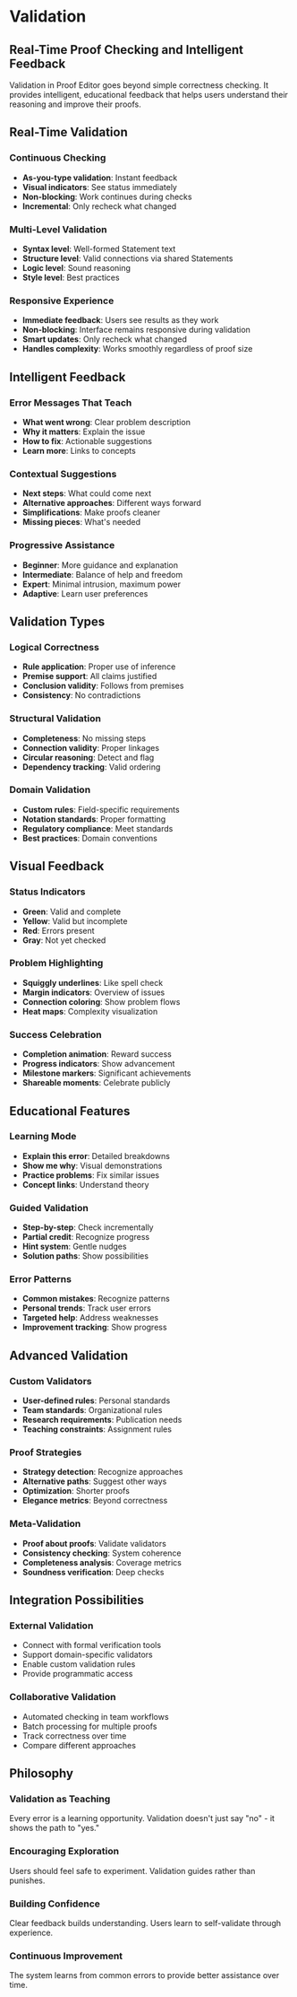# Validation

## Real-Time Proof Checking and Intelligent Feedback

Validation in Proof Editor goes beyond simple correctness checking. It provides intelligent, educational feedback that helps users understand their reasoning and improve their proofs.

## Real-Time Validation

### Continuous Checking
- **As-you-type validation**: Instant feedback
- **Visual indicators**: See status immediately
- **Non-blocking**: Work continues during checks
- **Incremental**: Only recheck what changed

### Multi-Level Validation
- **Syntax level**: Well-formed Statement text
- **Structure level**: Valid connections via shared Statements
- **Logic level**: Sound reasoning
- **Style level**: Best practices

### Responsive Experience
- **Immediate feedback**: Users see results as they work
- **Non-blocking**: Interface remains responsive during validation
- **Smart updates**: Only recheck what changed
- **Handles complexity**: Works smoothly regardless of proof size

## Intelligent Feedback

### Error Messages That Teach
- **What went wrong**: Clear problem description
- **Why it matters**: Explain the issue
- **How to fix**: Actionable suggestions
- **Learn more**: Links to concepts

### Contextual Suggestions
- **Next steps**: What could come next
- **Alternative approaches**: Different ways forward
- **Simplifications**: Make proofs cleaner
- **Missing pieces**: What's needed

### Progressive Assistance
- **Beginner**: More guidance and explanation
- **Intermediate**: Balance of help and freedom
- **Expert**: Minimal intrusion, maximum power
- **Adaptive**: Learn user preferences

## Validation Types

### Logical Correctness
- **Rule application**: Proper use of inference
- **Premise support**: All claims justified
- **Conclusion validity**: Follows from premises
- **Consistency**: No contradictions

### Structural Validation
- **Completeness**: No missing steps
- **Connection validity**: Proper linkages
- **Circular reasoning**: Detect and flag
- **Dependency tracking**: Valid ordering

### Domain Validation
- **Custom rules**: Field-specific requirements
- **Notation standards**: Proper formatting
- **Regulatory compliance**: Meet standards
- **Best practices**: Domain conventions

## Visual Feedback

### Status Indicators
- **Green**: Valid and complete
- **Yellow**: Valid but incomplete
- **Red**: Errors present
- **Gray**: Not yet checked

### Problem Highlighting
- **Squiggly underlines**: Like spell check
- **Margin indicators**: Overview of issues
- **Connection coloring**: Show problem flows
- **Heat maps**: Complexity visualization

### Success Celebration
- **Completion animation**: Reward success
- **Progress indicators**: Show advancement
- **Milestone markers**: Significant achievements
- **Shareable moments**: Celebrate publicly

## Educational Features

### Learning Mode
- **Explain this error**: Detailed breakdowns
- **Show me why**: Visual demonstrations
- **Practice problems**: Fix similar issues
- **Concept links**: Understand theory

### Guided Validation
- **Step-by-step**: Check incrementally
- **Partial credit**: Recognize progress
- **Hint system**: Gentle nudges
- **Solution paths**: Show possibilities

### Error Patterns
- **Common mistakes**: Recognize patterns
- **Personal trends**: Track user errors
- **Targeted help**: Address weaknesses
- **Improvement tracking**: Show progress

## Advanced Validation

### Custom Validators
- **User-defined rules**: Personal standards
- **Team standards**: Organizational rules
- **Research requirements**: Publication needs
- **Teaching constraints**: Assignment rules

### Proof Strategies
- **Strategy detection**: Recognize approaches
- **Alternative paths**: Suggest other ways
- **Optimization**: Shorter proofs
- **Elegance metrics**: Beyond correctness

### Meta-Validation
- **Proof about proofs**: Validate validators
- **Consistency checking**: System coherence
- **Completeness analysis**: Coverage metrics
- **Soundness verification**: Deep checks

## Integration Possibilities

### External Validation
- Connect with formal verification tools
- Support domain-specific validators
- Enable custom validation rules
- Provide programmatic access

### Collaborative Validation
- Automated checking in team workflows
- Batch processing for multiple proofs
- Track correctness over time
- Compare different approaches

## Philosophy

### Validation as Teaching
Every error is a learning opportunity. Validation doesn't just say "no" - it shows the path to "yes."

### Encouraging Exploration
Users should feel safe to experiment. Validation guides rather than punishes.

### Building Confidence
Clear feedback builds understanding. Users learn to self-validate through experience.

### Continuous Improvement
The system learns from common errors to provide better assistance over time.